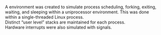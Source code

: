 A environment was created to simulate process scheduling, forking, exiting, waiting, and sleeping within a uniprocessor environment. This was done within a single-threaded Linux process. <br />
Distinct “user level” stacks are maintained for each process. <br />
Hardware interrupts were also simulated with signals. <br />
